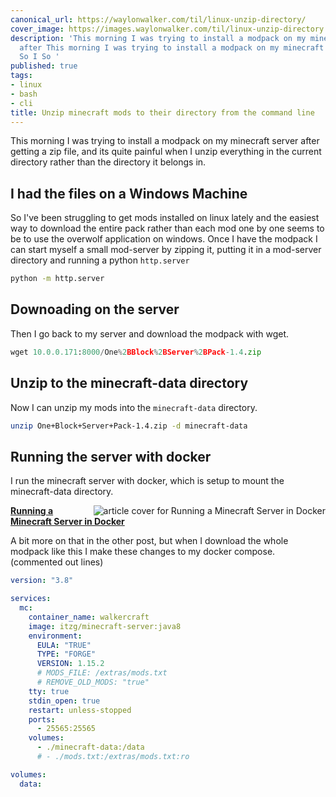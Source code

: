 ```yaml
---
canonical_url: https://waylonwalker.com/til/linux-unzip-directory/
cover_image: https://images.waylonwalker.com/til/linux-unzip-directory.png
description: 'This morning I was trying to install a modpack on my minecraft server
  after This morning I was trying to install a modpack on my minecraft server after
  So I So '
published: true
tags:
- linux
- bash
- cli
title: Unzip minecraft mods to their directory from the command line
---
```


This morning I was trying to install a modpack on my minecraft server after getting a zip file, and its quite painful when I unzip everything in the current directory rather than the directory it belongs in.

## I had the files on a Windows Machine

So I've been struggling to get mods installed on linux lately and the easiest way to download the entire pack rather than each mod one by one seems to be to use the overwolf application on windows.  Once I have the modpack I can start myself a small mod-server by zipping it, putting it in a mod-server directory and running a python `http.server`

```bash
python -m http.server
```

## Downoading on the server

Then I go back to my server and download the modpack with wget.

``` python
wget 10.0.0.171:8000/One%2BBlock%2BServer%2BPack-1.4.zip
```

## Unzip to the minecraft-data directory

Now I can unzip my mods into the `minecraft-data` directory.

```bash
unzip One+Block+Server+Pack-1.4.zip -d minecraft-data
```
## Running the server with docker
I run the minecraft server with docker, which is setup to mount the minecraft-data directory.


  <div class="onelinelink-wrapper">
      <a class="onelinelink" href="https://waylonwalker.com/til/docker-minecraft-server/">
          <img style="float: right;" align='right' src="https://images.waylonwalker.com/til/docker-minecraft-server-og_250x140.png" alt="article cover for 
 Running a Minecraft Server in Docker
"/>
          <p><strong>
 Running a Minecraft Server in Docker
</strong></p>
      </a>
  </div>


A bit more on that in the other post, but when I download the whole modpack like this I make these changes to my docker compose. (commented out lines)

```yaml
version: "3.8"

services:
  mc:
    container_name: walkercraft
    image: itzg/minecraft-server:java8
    environment:
      EULA: "TRUE"
      TYPE: "FORGE"
      VERSION: 1.15.2
      # MODS_FILE: /extras/mods.txt
      # REMOVE_OLD_MODS: "true"
    tty: true
    stdin_open: true
    restart: unless-stopped
    ports:
      - 25565:25565
    volumes:
      - ./minecraft-data:/data
      # - ./mods.txt:/extras/mods.txt:ro

volumes:
  data:
```
